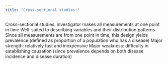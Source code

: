 ```yaml
---
title: "Cross-sectional studies:"
---
```

Cross-sectional studies: investigator makes all measurements at one point in time
Well-suited to describing variables and their distribution patterns
Since all measurements are from one point in time, this design yields prevalence (defined as proportion of a population who has a disease)
Major strength: relatively fast and inexpensive
Major weakness: difficulty in establishing causation (since prevalence depends on both disease incidence and disease duration)

